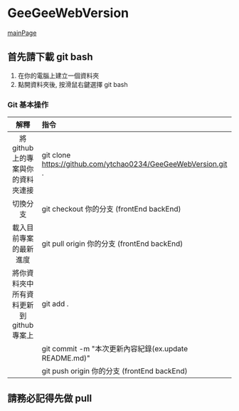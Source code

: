 # GeeGeeWebVersion

[mainPage](https://ytchao0234.github.io/GeeGeeWebVersion/mainPage.html)

## 首先請下載 git bash
1. 在你的電腦上建立一個資料夾
2. 點開資料夾後, 按滑鼠右鍵選擇 git bash

### Git 基本操作
|解釋|指令|
|:--:|:--|
| 將github上的專案與你的資料夾連接     | git clone https://github.com/ytchao0234/GeeGeeWebVersion.git . |
| 切換分支                          | git checkout 你的分支 (frontEnd backEnd)|
| 載入目前專案的最新進度              | git pull origin 你的分支 (frontEnd backEnd)|
| 將你資料夾中所有資料更新到github專案上| git add .|
|                                 | git commit -m "本次更新內容紀錄(ex.update README.md)"|
|                                 | git push origin 你的分支 (frontEnd backEnd)|

## 請務必記得先做 pull
